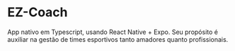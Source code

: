 # EZ-Coach
App nativo em Typescript, usando React Native + Expo. Seu propósito é auxiliar na gestão de times esportivos tanto amadores quanto profissionais.
